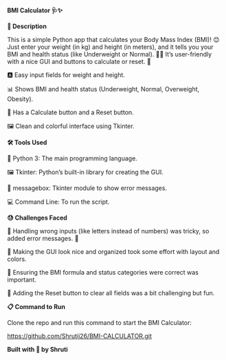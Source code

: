 **BMI Calculator 🩺✨**

**📝 Description**

This is a simple Python app that calculates your Body Mass Index (BMI)! 😊 Just enter your weight (in kg) and height (in meters), and it tells you your BMI and health status (like Underweight or Normal). 🏋️‍♂️ It’s user-friendly with a nice GUI and buttons to calculate or reset. 🎉


🅰️ Easy input fields for weight and height.

📊 Shows BMI and health status (Underweight, Normal, Overweight, Obesity).

🚀 Has a Calculate button and a Reset button.

🖼️ Clean and colorful interface using Tkinter.



**🛠️ Tools Used**


🐍 Python 3: The main programming language.

🖼️ Tkinter: Python’s built-in library for creating the GUI.

📩 messagebox: Tkinter module to show error messages.

💻 Command Line: To run the script.



**😓 Challenges Faced**


🚫 Handling wrong inputs (like letters instead of numbers) was tricky, so added error messages. 🛑

🎨 Making the GUI look nice and organized took some effort with layout and colors.

🧮 Ensuring the BMI formula and status categories were correct was important.

🔄 Adding the Reset button to clear all fields was a bit challenging but fun.



**📋 Command to Run**

Clone the repo and run this command to start the BMI Calculator:

https://github.com/Shrutij26/BMI-CALCULATOR.git



**Built with 💖 by Shruti**


